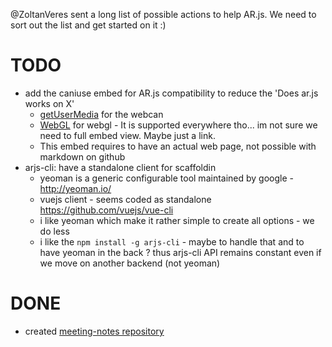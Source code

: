 @ZoltanVeres sent a long list of possible actions to help AR.js.
We need to sort out the list and get started on it :)

# TODO
- add the caniuse embed for AR.js compatibility to reduce the 'Does ar.js works on X' 
  - [getUserMedia](http://caniuse.com/#feat=stream) for the webcan
  - [WebGL](https://caniuse.com/#feat=webgl) for webgl - It is supported everywhere tho... im not sure we need to full embed view. Maybe just a link.
  - This embed requires to have an actual web page, not possible with markdown on github
- arjs-cli: have a standalone client for scaffoldin
  - yeoman is a generic configurable tool maintained by google - http://yeoman.io/
  - vuejs client - seems coded as standalone https://github.com/vuejs/vue-cli
  - i like yeoman which make it rather simple to create all options - we do less
  - i like the ```npm install -g arjs-cli``` - maybe to handle that and to have yeoman in the back ? thus arjs-cli API remains constant even if we move on another backend (not yeoman)

# DONE
- created [meeting-notes repository](https://github.com/ARjs-org/meeting-notes)
